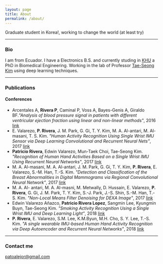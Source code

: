 ```yaml
---
layout: page
title: About
permalink: /about/
---
```


Graduate student in Korea!, working to change the world (at least try)

---
### Bio

I am from Ecuador. I have a Electronics B.S. and currently studing in [KHU](http://bioimage.khu.ac.kr/new/) a PhD in Biomedical Engineering. Working in the lab of Professor [Tae-Seong Kim](http://web.khu.ac.kr/~tskim/) using deep learning techniques. 

---
### Publications

#### Conferences

* Arcentales A, **Rivera P**, Caminal P, Voss A, Bayes-Genis A, Giraldo BF.*"Analysis of blood pressure signal in patients with different ventricular ejection fraction using linear and non-linear methods"*, 2016 [link](https://ieeexplore.ieee.org/document/7591287/)
* E. Valarezo,  **P. Rivera**, J. M. Park, G. Gi, T. Y. Kim, M. A. Al-antari, M. Al-masani, T. S. Kim. *"Human Activity Recognition Using Single Wrist IMU Sensor via Deep Learning Convolutional and Recurrent Neural Nets"*, 2017 [link](http://www.tafpublications.com/gip_content/paper/JITDETS-1.1.1.pdf)
* **Patricio Rivera**, Edwin Valarezo, Mun-Taek Choi, Tae-Seong Kim. *"Recognition of Human Hand Activities Based on a Single Wrist IMU Using Recurrent Neural Networks"*, 2017 [link](http://www.ijpmbs.com/index.php?m=content&c=index&a=show&catid=144&id=252)
* M. A. Al-masani, M. A. Al-antari, J. M. Park, G. Gi, T. Y. Kim, **P. Rivera**, E. Valarezo, S.-M. Han, T.-S. Kim. *"Detection and Classification of the Breast Abnormalities in Digital Mammograms via Regional Convolutional Neural Network"*, 2017 [link](https://ieeexplore.ieee.org/document/8037053)
* M. A. Al- antari, M. A. Al-masni, M. Metwally, D. Hussain, E. Valarezo, **P. Rivera**, G. Gi, J. M. Park, T. Y. Kim, S.-J. Park, J.-S. Shin, S.-M. Han, T.-S. Kim. *"Non-Local Means Filter Denoising for DEXA Image"*, 2017 [link](https://ieeexplore.ieee.org/document/8036889/)
* Edwin Valarezo Añazco, **Patricio Rivera Lopez**, Sangmin Lee, Kyungmin Buyn, Tae-Seong Kim. *"Smoking Activity Recognition Using a Single Wrist IMU and Deep Learning Light"*, 2018 [link](https://dl.acm.org/citation.cfm?id=3193028)
* **P. Rivera**, E. Valarezo, S.M. Lee, K.M.Byun, M.H. Cho, S. Y. Lee, T.-S. Kim. *"A single wearable IMU-based Human Hand Activity Recognition via Deep Autoencoder and Recurrent Neural Networks"*, 2018 [link](http://www.ijpmbs.com/uploadfile/2017/1227/20171227050020234.pdf)

---
### Contact me

[patoalejor@gmail.com](mailto:patoalejor@gmail.com)
